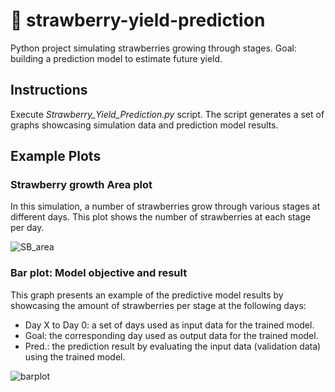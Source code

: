 # :strawberry: strawberry-yield-prediction
Python project simulating strawberries growing through stages. Goal: building a prediction model to estimate future yield.

## Instructions

Execute *Strawberry_Yield_Prediction.py* script.
The script generates a set of graphs showcasing simulation data and prediction model results.

## Example Plots

### Strawberry growth Area plot

In this simulation, a number of strawberries grow through various stages at different days. This plot shows the number of strawberries at each stage per day.

![SB_area](../assets/SB_area.png?raw=true)

### Bar plot: Model objective and result

This graph presents an example of the predictive model results by showcasing the amount of strawberries per stage at the following days:

- Day X to Day 0: a set of days used as input data for the trained model.
- Goal: the corresponding day used as output data for the trained model.
- Pred.: the prediction result by evaluating the input data (validation data) using the trained model.

![barplot](../assets/barplot.png?raw=true)
